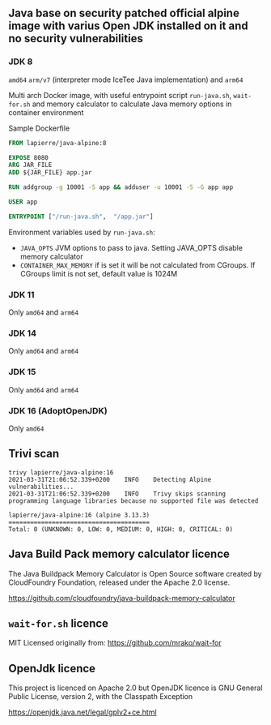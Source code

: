 ## Java base on security patched official alpine image with varius Open JDK installed on it and no security vulnerabilities 

### JDK 8

`amd64` `arm/v7` (interpreter mode IceTee Java implementation) and `arm64`

Multi arch Docker image, with useful entrypoint script `run-java.sh`, `wait-for.sh` and memory calculator to calculate Java memory 
options in container environment 

Sample Dockerfile

```dockerfile
FROM lapierre/java-alpine:8

EXPOSE 8080
ARG JAR_FILE
ADD ${JAR_FILE} app.jar

RUN addgroup -g 10001 -S app && adduser -u 10001 -S -G app app

USER app

ENTRYPOINT ["/run-java.sh",  "/app.jar"]
```

Environment variables used by `run-java.sh`:

- `JAVA_OPTS` JVM options to pass to java. Setting JAVA_OPTS disable memory calculator
- `CONTAINER_MAX_MEMORY` if is set it will be not calculated from CGroups. If CGroups limit is not set, default value is 1024M

### JDK 11

Only `amd64` and `arm64`

### JDK 14

Only `amd64` and `arm64`

### JDK 15

Only `amd64` and `arm64`

### JDK 16 (AdoptOpenJDK)

Only `amd64`

## Trivi scan

```
trivy lapierre/java-alpine:16
2021-03-31T21:06:52.339+0200	INFO	Detecting Alpine vulnerabilities...
2021-03-31T21:06:52.339+0200	INFO	Trivy skips scanning programming language libraries because no supported file was detected

lapierre/java-alpine:16 (alpine 3.13.3)
=======================================
Total: 0 (UNKNOWN: 0, LOW: 0, MEDIUM: 0, HIGH: 0, CRITICAL: 0)

```

## Java Build Pack memory calculator licence

The Java Buildpack Memory Calculator is Open Source software created by CloudFoundry Foundation, released under the Apache 2.0 license.

https://github.com/cloudfoundry/java-buildpack-memory-calculator

## `wait-for.sh` licence

MIT Licensed originally from: https://github.com/mrako/wait-for

## OpenJdk licence

This project is licenced on Apache 2.0 but OpenJDK licence is
GNU General Public License, version 2, with the Classpath Exception

https://openjdk.java.net/legal/gplv2+ce.html
